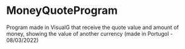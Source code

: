 # MoneyQuoteProgram
Program made in VisualG that receive the quote value and amount of money, showing the value of another currency (made in Portugol - 08/03/2022)
